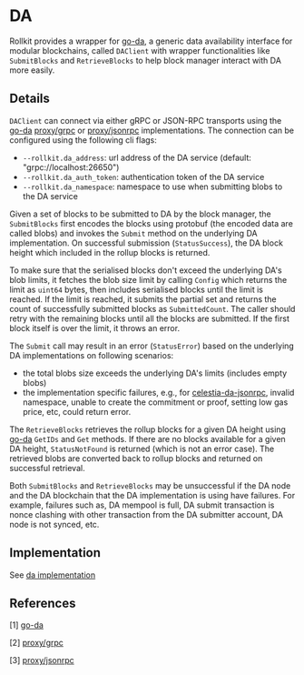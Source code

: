 # DA

Rollkit provides a wrapper for [go-da][go-da], a generic data availability interface for modular blockchains, called `DAClient` with wrapper functionalities like `SubmitBlocks` and `RetrieveBlocks` to help block manager interact with DA more easily.

## Details

`DAClient` can connect via either gRPC or JSON-RPC transports using the [go-da][go-da] [proxy/grpc][proxy/grpc] or [proxy/jsonrpc][proxy/jsonrpc] implementations. The connection can be configured using the following cli flags:

* `--rollkit.da_address`: url address of the DA service (default: "grpc://localhost:26650")
* `--rollkit.da_auth_token`: authentication token of the DA service
* `--rollkit.da_namespace`: namespace to use when submitting blobs to the DA service

Given a set of blocks to be submitted to DA by the block manager, the `SubmitBlocks` first encodes the blocks using protobuf (the encoded data are called blobs) and invokes the `Submit` method on the underlying DA implementation. On successful submission (`StatusSuccess`), the DA block height which included in the rollup blocks is returned.

To make sure that the serialised blocks don't exceed the underlying DA's blob limits, it fetches the blob size limit by calling `Config` which returns the limit as `uint64` bytes, then includes serialised blocks until the limit is reached. If the limit is reached, it submits the partial set and returns the count of successfully submitted blocks as `SubmittedCount`. The caller should retry with the remaining blocks until all the blocks are submitted. If the first block itself is over the limit, it throws an error.

The `Submit` call may result in an error (`StatusError`) based on the underlying DA implementations on following scenarios:

* the total blobs size exceeds the underlying DA's limits (includes empty blobs)
* the implementation specific failures, e.g., for [celestia-da-jsonrpc][proxy/jsonrpc], invalid namespace, unable to create the commitment or proof, setting low gas price, etc, could return error.

The `RetrieveBlocks` retrieves the rollup blocks for a given DA height using [go-da][go-da] `GetIDs` and `Get` methods. If there are no blocks available for a given DA height, `StatusNotFound` is returned (which is not an error case). The retrieved blobs are converted back to rollup blocks and returned on successful retrieval.

Both `SubmitBlocks` and `RetrieveBlocks` may be unsuccessful if the DA node and the DA blockchain that the DA implementation is using have failures. For example, failures such as, DA mempool is full, DA submit transaction is nonce clashing with other transaction from the DA submitter account, DA node is not synced, etc.

## Implementation

See [da implementation]

## References

[1] [go-da][go-da]

[2] [proxy/grpc][proxy/grpc]

[3] [proxy/jsonrpc][proxy/jsonrpc]

[da implementation]: https://github.com/rollkit/rollkit/blob/main/da/da.go
[go-da]: https://github.com/rollkit/go-da
[proxy/grpc]: https://github.com/rollkit/go-da/tree/main/proxy/grpc
[proxy/jsonrpc]: https://github.com/rollkit/go-da/tree/main/proxy/jsonrpc
